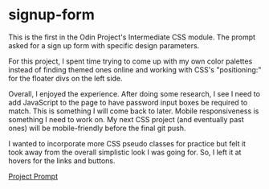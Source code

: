 # signup-form

This is the first in the Odin Project's Intermediate CSS module. The prompt asked for a sign up form with specific design parameters. 

For this project, I spent time trying to come up with my own color palettes instead of finding themed ones online and working with CSS's "positioning:" for the floater divs on the left side.

Overall, I enjoyed the experience. After doing some research, I see I need to add JavaScript to the page to have password input boxes be required to match. This is something I will come back to later. Mobile responsiveness is something I need to work on. My next CSS project (and eventually past ones) will be mobile-friendly before the final git push.

I wanted to incorporate more CSS pseudo classes for practice but felt it took away from the overall simplistic look I was going for. So, I left it at hovers for the links and buttons. 




<a href="https://www.theodinproject.com/lessons/node-path-intermediate-html-and-css-sign-up-form">Project Prompt</a>

